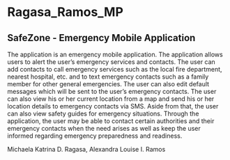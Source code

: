 # Ragasa_Ramos_MP

## SafeZone - Emergency Mobile Application
The application is an emergency mobile application. The application allows users to alert the user’s emergency services and contacts. The user can add contacts to call emergency services such as the local fire department, nearest hospital, etc. and to text emergency contacts such as a family member for other general emergencies. The user can also edit default messages which will be sent to the user’s emergency contacts. The user can also view his or her current location from a map and send his or her location details to emergency contacts via SMS. Aside from that, the user can also view safety guides for emergency situations. Through the application, the user may be able to contact certain authorities and their emergency contacts when the need arises as well as keep the user informed regarding emergency preparedness and readiness.

Michaela Katrina D. Ragasa, Alexandra Louise I. Ramos
